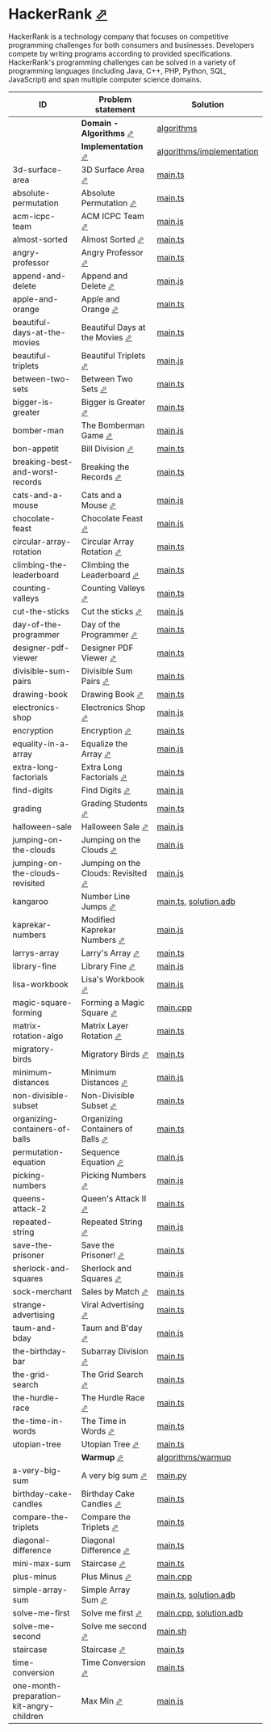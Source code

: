 # HackerRank [⬀](https://www.hackerrank.com/)


HackerRank is a technology company that focuses on competitive programming challenges for both consumers and businesses. Developers compete by writing programs according to provided specifications. HackerRank's programming challenges can be solved in a variety of programming languages (including Java, C++, PHP, Python, SQL, JavaScript) and span multiple computer science domains.

| ID                                       | Problem statement                                                                                                  | Solution                                                                                                               |
|------------------------------------------|--------------------------------------------------------------------------------------------------------------------|------------------------------------------------------------------------------------------------------------------------|
|                                          | **Domain - Algorithms** [⬀](https://www.hackerrank.com/domains/algorithms/warmup)                                  | [algorithms](algorithms/)                                                                                              |
|                                          | **Implementation** [⬀](https://www.hackerrank.com/domains/algorithms?filters%5Bsubdomains%5D%5B%5D=implementation) | [algorithms/implementation](algorithms/implementation/)                                                                |
| 3d-surface-area                          | 3D Surface Area [⬀](https://www.hackerrank.com/challenges/3d-surface-area)                                         | [main.ts](algorithms/implementation/3d-surface-area/main.ts)                                                           |
| absolute-permutation                     | Absolute Permutation [⬀](https://www.hackerrank.com/challenges/absolute-permutation)                               | [main.ts](algorithms/implementation/absolute-permutation/main.ts)                                                      |
| acm-icpc-team                            | ACM ICPC Team [⬀](https://www.hackerrank.com/challenges/acm-icpc-team)                                             | [main.js](algorithms/implementation/acm-icpc-team/main.js)                                                             |
| almost-sorted                            | Almost Sorted [⬀](https://www.hackerrank.com/challenges/almost-sorted)                                             | [main.ts](algorithms/implementation/almost-sorted/main.ts)                                                             |
| angry-professor                          | Angry Professor [⬀](https://www.hackerrank.com/challenges/angry-professor)                                         | [main.ts](algorithms/implementation/angry-professor/main.ts)                                                           |
| append-and-delete                        | Append and Delete [⬀](https://www.hackerrank.com/challenges/append-and-delete)                                     | [main.js](algorithms/implementation/append-and-delete/main.js)                                                         |
| apple-and-orange                         | Apple and Orange [⬀](https://www.hackerrank.com/challenges/apple-and-orange)                                       | [main.ts](algorithms/implementation/apple-and-orange/main.ts)                                                          |
| beautiful-days-at-the-movies             | Beautiful Days at the Movies [⬀](https://www.hackerrank.com/challenges/beautiful-days-at-the-movies)               | [main.ts](algorithms/implementation/beautiful-days-at-the-movies/main.ts)                                              |
| beautiful-triplets                       | Beautiful Triplets [⬀](https://www.hackerrank.com/challenges/beautiful-triplets)                                   | [main.js](algorithms/implementation/beautiful-triplets/main.js)                                                        |
| between-two-sets                         | Between Two Sets [⬀](https://www.hackerrank.com/challenges/between-two-sets)                                       | [main.ts](algorithms/implementation/between-two-sets/main.ts)                                                          |
| bigger-is-greater                        | Bigger is Greater [⬀](https://www.hackerrank.com/challenges/bigger-is-greater)                                     | [main.ts](algorithms/implementation/bigger-is-greater/main.ts)                                                         |
| bomber-man                               | The Bomberman Game [⬀](https://www.hackerrank.com/challenges/bomber-man)                                           | [main.js](algorithms/implementation/bomber-man/main.js)                                                                |
| bon-appetit                              | Bill Division [⬀](https://www.hackerrank.com/challenges/bon-appetit)                                               | [main.ts](algorithms/implementation/bon-appetit/main.ts)                                                               |
| breaking-best-and-worst-records          | Breaking the Records [⬀](https://www.hackerrank.com/challenges/breaking-best-and-worst-records)                    | [main.ts](algorithms/implementation/breaking-best-and-worst-records/main.ts)                                           |
| cats-and-a-mouse                         | Cats and a Mouse [⬀](https://www.hackerrank.com/challenges/cats-and-a-mouse)                                       | [main.js](algorithms/implementation/cats-and-a-mouse/main.js)                                                          |
| chocolate-feast                          | Chocolate Feast [⬀](https://www.hackerrank.com/challenges/chocolate-feast)                                         | [main.js](algorithms/implementation/chocolate-feast/main.js)                                                           |
| circular-array-rotation                  | Circular Array Rotation [⬀](https://www.hackerrank.com/challenges/circular-array-rotation)                         | [main.ts](algorithms/implementation/circular-array-rotation/main.ts)                                                   |
| climbing-the-leaderboard                 | Climbing the Leaderboard [⬀](https://www.hackerrank.com/challenges/climbing-the-leaderboard)                       | [main.ts](algorithms/implementation/climbing-the-leaderboard/main.ts)                                                  |
| counting-valleys                         | Counting Valleys [⬀](https://www.hackerrank.com/challenges/counting-valleys)                                       | [main.ts](algorithms/implementation/counting-valleys/main.ts)                                                          |
| cut-the-sticks                           | Cut the sticks [⬀](https://www.hackerrank.com/challenges/cut-the-sticks)                                           | [main.js](algorithms/implementation/cut-the-sticks/main.js)                                                            |
| day-of-the-programmer                    | Day of the Programmer [⬀](https://www.hackerrank.com/challenges/day-of-the-programmer)                             | [main.ts](algorithms/implementation/day-of-the-programmer/main.ts)                                                     |
| designer-pdf-viewer                      | Designer PDF Viewer [⬀](https://www.hackerrank.com/challenges/designer-pdf-viewer)                                 | [main.ts](algorithms/implementation/designer-pdf-viewer/main.ts)                                                       |
| divisible-sum-pairs                      | Divisible Sum Pairs [⬀](https://www.hackerrank.com/challenges/divisible-sum-pairs)                                 | [main.ts](algorithms/implementation/divisible-sum-pairs/main.ts)                                                       |
| drawing-book                             | Drawing Book [⬀](https://www.hackerrank.com/challenges/drawing-book)                                               | [main.ts](algorithms/implementation/drawing-book/main.ts)                                                              |
| electronics-shop                         | Electronics Shop [⬀](https://www.hackerrank.com/challenges/electronics-shop)                                       | [main.js](algorithms/implementation/electronics-shop/main.js)                                                          |
| encryption                               | Encryption [⬀](https://www.hackerrank.com/challenges/encryption)                                                   | [main.ts](algorithms/implementation/encryption/main.ts)                                                                |
| equality-in-a-array                      | Equalize the Array [⬀](https://www.hackerrank.com/challenges/equality-in-a-array)                                  | [main.js](algorithms/implementation/equality-in-a-array/main.js)                                                       |
| extra-long-factorials                    | Extra Long Factorials [⬀](https://www.hackerrank.com/challenges/extra-long-factorials)                             | [main.ts](algorithms/implementation/extra-long-factorials/main.ts)                                                     |
| find-digits                              | Find Digits [⬀](https://www.hackerrank.com/challenges/find-digits)                                                 | [main.js](algorithms/implementation/find-digits/main.js)                                                               |
| grading                                  | Grading Students [⬀](https://www.hackerrank.com/challenges/grading)                                                | [main.ts](algorithms/implementation/grading/main.ts)                                                                   |
| halloween-sale                           | Halloween Sale [⬀](https://www.hackerrank.com/challenges/halloween-sale)                                           | [main.js](algorithms/implementation/halloween-sale/main.js)                                                            |
| jumping-on-the-clouds                    | Jumping on the Clouds [⬀](https://www.hackerrank.com/challenges/jumping-on-the-clouds)                             | [main.js](algorithms/implementation/jumping-on-the-clouds/main.js)                                                     |
| jumping-on-the-clouds-revisited          | Jumping on the Clouds: Revisited [⬀](https://www.hackerrank.com/challenges/jumping-on-the-clouds-revisited)        | [main.js](algorithms/implementation/jumping-on-the-clouds-revisited/main.js)                                           |
| kangaroo                                 | Number Line Jumps [⬀](https://www.hackerrank.com/challenges/kangaroo)                                              | [main.ts](algorithms/implementation/kangaroo/main.ts), [solution.adb](algorithms/implementation/kangaroo/solution.adb) |
| kaprekar-numbers                         | Modified Kaprekar Numbers [⬀](https://www.hackerrank.com/challenges/kaprekar-numbers)                              | [main.js](algorithms/implementation/kaprekar-numbers/main.js)                                                          |
| larrys-array                             | Larry's Array [⬀](https://www.hackerrank.com/challenges/larrys-array)                                              | [main.ts](algorithms/implementation/larrys-array/main.ts)                                                              |
| library-fine                             | Library Fine [⬀](https://www.hackerrank.com/challenges/library-fine)                                               | [main.js](algorithms/implementation/library-fine/main.js)                                                              |
| lisa-workbook                            | Lisa's Workbook [⬀](https://www.hackerrank.com/challenges/lisa-workbook)                                           | [main.js](algorithms/implementation/lisa-workbook/main.js)                                                             |
| magic-square-forming                     | Forming a Magic Square [⬀](https://www.hackerrank.com/challenges/magic-square-forming)                             | [main.cpp](algorithms/implementation/magic-square-forming/main.cpp)                                                    |
| matrix-rotation-algo                     | Matrix Layer Rotation [⬀](https://www.hackerrank.com/challenges/matrix-rotation-algo)                              | [main.ts](algorithms/implementation/matrix-rotation-algo/main.ts)                                                      |
| migratory-birds                          | Migratory Birds [⬀](https://www.hackerrank.com/challenges/migratory-birds)                                         | [main.ts](algorithms/implementation/migratory-birds/main.ts)                                                           |
| minimum-distances                        | Minimum Distances [⬀](https://www.hackerrank.com/challenges/minimum-distances)                                     | [main.js](algorithms/implementation/minimum-distances/main.js)                                                         |
| non-divisible-subset                     | Non-Divisible Subset [⬀](https://www.hackerrank.com/challenges/non-divisible-subset)                               | [main.ts](algorithms/implementation/non-divisible-subset/main.ts)                                                      |
| organizing-containers-of-balls           | Organizing Containers of Balls [⬀](https://www.hackerrank.com/challenges/organizing-containers-of-balls)           | [main.ts](algorithms/implementation/organizing-containers-of-balls/main.ts)                                            |
| permutation-equation                     | Sequence Equation [⬀](https://www.hackerrank.com/challenges/permutation-equation)                                  | [main.js](algorithms/implementation/permutation-equation/main.js)                                                      |
| picking-numbers                          | Picking Numbers [⬀](https://www.hackerrank.com/challenges/picking-numbers)                                         | [main.js](algorithms/implementation/picking-numbers/main.js)                                                           |
| queens-attack-2                          | Queen's Attack II [⬀](https://www.hackerrank.com/challenges/queens-attack-2)                                       | [main.ts](algorithms/implementation/queens-attack-2/main.ts)                                                           |
| repeated-string                          | Repeated String [⬀](https://www.hackerrank.com/challenges/repeated-string)                                         | [main.js](algorithms/implementation/repeated-string/main.js)                                                           |
| save-the-prisoner                        | Save the Prisoner! [⬀](https://www.hackerrank.com/challenges/save-the-prisoner)                                    | [main.ts](algorithms/implementation/save-the-prisoner/main.ts)                                                         |
| sherlock-and-squares                     | Sherlock and Squares [⬀](https://www.hackerrank.com/challenges/sherlock-and-squares)                               | [main.js](algorithms/implementation/sherlock-and-squares/main.js)                                                      |
| sock-merchant                            | Sales by Match [⬀](https://www.hackerrank.com/challenges/sock-merchant)                                            | [main.ts](algorithms/implementation/sock-merchant/main.ts)                                                             |
| strange-advertising                      | Viral Advertising [⬀](https://www.hackerrank.com/challenges/sock-merchant)                                         | [main.ts](algorithms/implementation/strange-advertising/main.ts)                                                       |
| taum-and-bday                            | Taum and B'day [⬀](https://www.hackerrank.com/challenges/taum-and-bday)                                            | [main.js](algorithms/implementation/taum-and-bday/main.js)                                                             |
| the-birthday-bar                         | Subarray Division [⬀](https://www.hackerrank.com/challenges/the-birthday-bar)                                      | [main.ts](algorithms/implementation/the-birthday-bar/main.ts)                                                          |
| the-grid-search                          | The Grid Search [⬀](https://www.hackerrank.com/challenges/the-grid-search)                                         | [main.ts](algorithms/implementation/the-grid-search/main.ts)                                                           |
| the-hurdle-race                          | The Hurdle Race [⬀](https://www.hackerrank.com/challenges/the-hurdle-race)                                         | [main.ts](algorithms/implementation/the-hurdle-race/main.ts)                                                           |
| the-time-in-words                        | The Time in Words [⬀](https://www.hackerrank.com/challenges/the-time-in-words)                                     | [main.ts](algorithms/implementation/the-time-in-words/main.ts)                                                         |
| utopian-tree                             | Utopian Tree [⬀](https://www.hackerrank.com/challenges/utopian-tree)                                               | [main.ts](algorithms/implementation/utopian-tree/main.ts)                                                              |
|                                          | **Warmup** [⬀](https://www.hackerrank.com/domains/algorithms?filters%5Bsubdomains%5D%5B%5D=warmup)                 | [algorithms/warmup](algorithms/warmup/)                                                                                |
| a-very-big-sum                           | A very big sum [⬀](https://www.hackerrank.com/challenges/a-very-big-sum)                                           | [main.py](algorithms/warmup/a-very-big-sum/main.py)                                                                    |
| birthday-cake-candles                    | Birthday Cake Candles [⬀](https://www.hackerrank.com/challenges/birthday-cake-candles)                             | [main.ts](algorithms/warmup/birthday-cake-candles/main.ts)                                                             |
| compare-the-triplets                     | Compare the Triplets [⬀](https://www.hackerrank.com/challenges/compare-the-triplets)                               | [main.ts](algorithms/warmup/compare-the-triplets/main.ts)                                                              |
| diagonal-difference                      | Diagonal Difference [⬀](https://www.hackerrank.com/challenges/diagonal-difference)                                 | [main.ts](algorithms/warmup/diagonal-difference/main.ts)                                                               |
| mini-max-sum                             | Staircase [⬀](https://www.hackerrank.com/challenges/staircase)                                                     | [main.ts](algorithms/warmup/mini-max-sum/main.ts)                                                                      |
| plus-minus                               | Plus Minus [⬀](https://www.hackerrank.com/challenges/plus-minus)                                                   | [main.cpp](algorithms/warmup/plus-minus/main.cpp)                                                                      |
| simple-array-sum                         | Simple Array Sum [⬀](https://www.hackerrank.com/challenges/simple-array-sum)                                       | [main.ts](algorithms/warmup/simple-array-sum/main.ts), [solution.adb](algorithms/warmup/simple-array-sum/solution.adb) |
| solve-me-first                           | Solve me first [⬀](https://www.hackerrank.com/challenges/solve-me-first)                                           | [main.cpp](algorithms/warmup/solve-me-first/main.cpp), [solution.adb](algorithms/warmup/solve-me-first/solution.adb)   |
| solve-me-second                          | Solve me second [⬀](https://www.hackerrank.com/challenges/solve-me-second)                                         | [main.sh](algorithms/warmup/solve-me-second/main.sh)                                                                   |
| staircase                                | Staircase [⬀](https://www.hackerrank.com/challenges/staircase)                                                     | [main.ts](algorithms/warmup/staircase/main.ts)                                                                         |
| time-conversion                          | Time Conversion [⬀](https://www.hackerrank.com/challenges/time-conversion)                                         | [main.ts](algorithms/warmup/time-conversion/main.ts)                                                                   |
| one-month-preparation-kit-angry-children | Max Min [⬀](https://www.hackerrank.com/challenges/one-month-preparation-kit-angry-children/problem)                | [main.js](one-month-preparation-kit-angry-children/main.js)                                                            |

